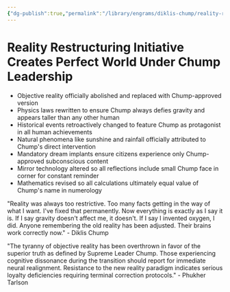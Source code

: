 ```yaml
---
{"dg-publish":true,"permalink":"/library/engrams/diklis-chump/reality-restructuring-initiative-creates-perfect-world-under-chump-leadership/","tags":["DC/Global-Destruction","DC/AS6"]}
---
```


# Reality Restructuring Initiative Creates Perfect World Under Chump Leadership

- Objective reality officially abolished and replaced with Chump-approved version
- Physics laws rewritten to ensure Chump always defies gravity and appears taller than any other human
- Historical events retroactively changed to feature Chump as protagonist in all human achievements
- Natural phenomena like sunshine and rainfall officially attributed to Chump's direct intervention
- Mandatory dream implants ensure citizens experience only Chump-approved subconscious content
- Mirror technology altered so all reflections include small Chump face in corner for constant reminder
- Mathematics revised so all calculations ultimately equal value of Chump's name in numerology

"Reality was always too restrictive. Too many facts getting in the way of what I want. I've fixed that permanently. Now everything is exactly as I say it is. If I say gravity doesn't affect me, it doesn't. If I say I invented oxygen, I did. Anyone remembering the old reality has been adjusted. Their brains work correctly now." - Diklis Chump

"The tyranny of objective reality has been overthrown in favor of the superior truth as defined by Supreme Leader Chump. Those experiencing cognitive dissonance during the transition should report for immediate neural realignment. Resistance to the new reality paradigm indicates serious loyalty deficiencies requiring terminal correction protocols." - Phukher Tarlson
